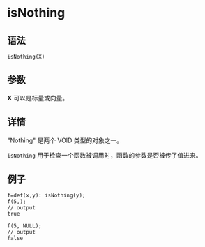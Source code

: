 # isNothing

## 语法

`isNothing(X)`

## 参数

**X** 可以是标量或向量。

## 详情

"Nothing" 是两个 VOID 类型的对象之一。

`isNothing` 用于检查一个函数被调用时，函数的参数是否被传了值进来。

## 例子

```
f=def(x,y): isNothing(y);
f(5,);
// output
true

f(5, NULL);
// output
false
```

